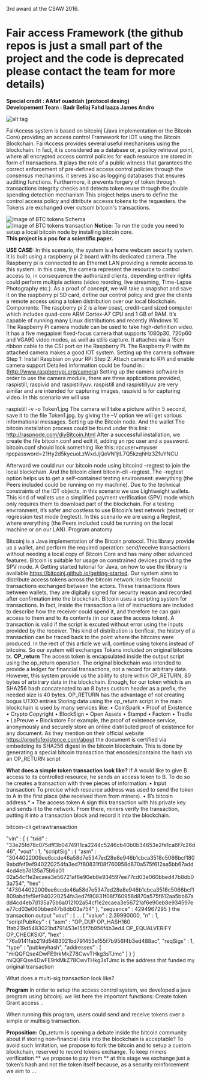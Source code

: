 3rd award at the CSAW 2016.<br>
# Fair access Framework (the github repos is just a small part of the project and the code is deprecated please contact the team for more details)<br>

**Special credit : AAfaf ouaddah (protocol desing)**
<br>
**Developement Team : Badr Bellaj Fahd Iaaza James Andro** 

 ![alt tag](https://image.ibb.co/mJ6fqv/aa.jpg) 

FairAccess system is based on bitcoinj (Java implementation or the Bitcoin Core) providing an access control Framework for IOT using the Bitcoin Blockchain. 
FairAccess provides several useful mechanisms using the blockchain. In fact, it is considered as a database or, a policy retrieval point, where all encrypted access control policies for each resource are stored in form of transactions. It plays the role of  a public witness that garantees the correct enforcement of pre-defined access control policies through the consensus mechanims. it serves also as logging databases that ensures auditing functions. Furthermore, it prevents forgery of token through transactions integrity checks and detects token reuse through the double spending detection mechanism
This project helps users to define the control access policy and ditribute accesss tokens to the requesters. the Tokens are exchanged over cutsom bitcoin's transactions.

![Image of BTC tokens Schema](https://s11.postimg.org/90khsvjub/schema.png)
<br>
![Image of BTC tokens transaction](https://s15.postimg.org/qtfa361hn/tx1.png)
**Notice:**
To run the code you need to setup a local bitcoin node by installing bitcoin core. <br>
**This project is a poc for a scientific paper.**



**USE CASE:**
In this scenario, the system is a home webcam security system. It is built using a raspberry pi 2 board with its dedicated camera .The Raspberry pi is connected to an Ethernet LAN providing a remote access to this system.
In this case, the camera represent the resource to control access to, in consequence the authorized clients, depending ontheir rights could perform multiple actions (video reording, live streaming, Time-Lapse Photography etc.).
As a proof of concept, we will take a snapshot and save it on the raspberry pi SD card, define our control policy and give the clients a remote access using a token distribution over our local blockchain. 
Components:
The raspberry pi 2 is a low coast, credit-card sized computer which includes quad-core ARM Cortex-A7 CPU and 1 GB of RAM. It’s capable of running many Linux distributions and recently Windows 10.  
The Raspberry Pi camera module can be used to take high-definition video. It has a five megapixel fixed-focus camera that supports 1080p30, 720p60 and VGA90 video modes, as well as stills capture. It attaches via a 15cm ribbon cable to the CSI port on the Raspberry Pi.
The Raspberry Pi with its attached camera makes a good IOT system.
Setting up the camera software
Step 1: Install Raspbian on your RPi
Step 2: Attach camera to RPi and enable camera support 
Detailed information could be found in : (http://www.raspberrypi.org/camera)
Setting up the camera software
In order to use the camera module, there are three applications provided, raspistill, raspivid and raspistillyuv. raspistill and raspistillyuv are very similar and are intended for capturing images, raspivid is for capturing video. In this scenario we will use 

raspistill -v -o Token1.jpg
The camera will take a picture within 5 second, save it to the file Token1.jpg. by giving the –V option we will get various informational messages.
Setting up the Bitcoin node. And the wallet
The bitcoin installation process could be found under this link : http://raspnode.com/diyBitcoin.html
After a successful installation, we create the file bitcoin.conf and edit it, adding an rpc user and a password.
bitcoin.conf should look something like this:
rpcuser=myuser
rpcpassword=21Hy2d5kycuoLzWxdJjQoVN1jtL7Q5kzqhHz3ZfuYNCU

Afterward we could run our bitcoin node using bitcoind –regtest to join the local blockchain. And the bitcoin client  bitcoin-cli –regtest.
The -regtest option helps us to get a self-contained testing environment: everything (the Peers included could be running on my machine).
Due to the technical constraints of the IOT objects, in this scenario we use Lightweight wallets. This kind of wallets use a simplified payment verification (SPV) mode which only requires them to download part of the blockchain.
For a testing environment, it’s safer and costless to use Bitcoin’s test network (testnet) or regression test mode (regtest). In this scenario we are using a Regtest, where everything (the Peers included could be running on the local machine or on our LAN).
Program anatomy

Bitcoinj is a Java implementation of the Bitcoin protocol. This library provide us a wallet, and perform the required operation: send/receive transactions without needing a local copy of Bitcoin Core and has many other advanced features. Bitcoin is suitable for usage on constrained devices providing the SPV mode. 
A  Getting started tutorial for Java, on how to use the library is available https://bitcoinj.github.io/getting-started.
Our system aims to distribute access tokens across the bitcoin network inside financial transactions exchanged between the actors. These transactions flows between wallets, they are digitally signed for security reason and recorded after confirmation into the blockchain. Bitcoin uses a scripting system for transactions. In fact, inside the transaction a list of instructions are included to describe how the receiver could spend it, and therefore he can gain access to them and to its contents (in our case the access token). A transaction is valid if the script is excuted without error using the inputs provided by the receiver.
This kind of distribution is benfical, the history of a transaction can be traced back to the point where the bitcoins were produced.
In the rect of this article we will, continue using tokens instead of bitcoins. So our system will exchanges Tokens included on original bitcoins tx.
**OP_return**
The access token is encapsulated inside the output script using the op_return operation. The original blockchain was intended to provide a ledger for financial transactions, not a record for arbitrary data. However, this system provide us the ability to store within OP_RETURN, 80 bytes of arbitrary data in the blockchain. Enough, for our token which is an SHA256 hash concatenated to an 8 bytes custom header as a prefix, the needed size is 40 bytes.
OP_RETURN has the advantage of not creating bogus UTXO entries
Storing data using the op_return script in the main blockchain is used by many services like: 
•	CoinSpark
•	Proof of Existence 
•	Crypto Copyright
•	BlockSign 
•	Open Assets 
•	Stampd
•	Factom
•	Tradle
•	LaPreuve
•	Blockstore 
For example, the proof of existence service, anonymously and securely store an online distributed proof of existence for any document. As they mention on their official website https://proofofexistence.com/about  the document is certified via embedding its SHA256 digest in the bitcoin blockchain. This is done by generating a special bitcoin transaction that encodes/contains the hash via an OP_RETURN script

**What does a simple token transaction look like?**
If A would like to give B access to its controlled resource, he sends an access token to B. To do so he creates a transaction with three pieces of information:
•	Input transaction: To precise which resource address was used to send the token to A in the first place (she received them from miners).
•	B’s bitcoin address.*
•	The access token 
A sign this transaction with his private key and sends it to the network. From there, miners verify the transaction, putting it into a transaction block and record it into the blockchain.

bitcoin-cli getrawtransaction

"vin" : [
    {
        "txid" : "33e25fd78c075dff3b0474911ca2244c5246cb40b0b34653e2fe1ca6f7c26d46",
        "vout" : 1,
        "scriptSig" : {
            "asm" : "3044022009ee6ccde46a58d7e5347ed28e8e946b1cbca3518c5066bcf1809abdfef9ef940220254fa3ed7f80831f08f760958d870a575f612aa5bb67add4cd4eb7d135a75b6a01 02a54cf1e2ecaea3e56721af6e90eb8e934597ee77cd03e060bbed47b8db03a754",
            "hex" : "473044022009ee6ccde46a58d7e5347ed28e8e946b1cbca3518c5066bcf1809abdfef9ef940220254fa3ed7f80831f08f760958d870a575f612aa5bb67add4cd4eb7d135a75b6a012102a54cf1e2ecaea3e56721af6e90eb8e934597ee77cd03e060bbed47b8db03a754"
        },
        "sequence" : 4294967295
    }
the transaction output
"vout" : [
    ...
    {
        "value" : 2.39990000,
        "n" : 1,
        "scriptPubKey" : {
            "asm" : "OP_DUP OP_HASH160 1fab219d5483021bd791453e155f7b956f4b3ed4 OP_EQUALVERIFY OP_CHECKSIG",
            "hex" : "76a9141fab219d5483021bd791453e155f7b956f4b3ed488ac",
            "reqSigs" : 1,
            "type" : "pubkeyhash",
            "addresses" : [
                "miQQFQse4DwFE9rkMkZ78CwvTHkg3sTJmc"
            ]
        }
    }
miQQFQse4DwFE9rkMkZ78CwvTHkg3sTJmc is the address that funded my original transaction

What does a multi-sig transaction look like?

**Program**
In order to setup the access control system, we developed a java program using bitcoinj. we list here the important functions:
Create token
Grant access
..

When running this program, users could send and receive tokens over a simple or multisig transaction. 
   
**Proposition:**
Op_return is opening a debate inside the bitcoin community about if storing non-financial data into the blockchain is acceptable? To avoid such limitation, we propose to fork the bitcoin and to setup a custom blockchain, reserved to record tokens exchange. 
To keep miners verification **  we propose to pay them **
at this stage we exchange just a token’s hash and not the token itself because, as a security reinforcement we aim to … 
 

